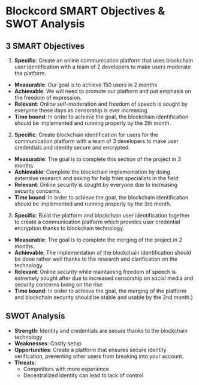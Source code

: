 # Blockcord SMART Objectives & SWOT Analysis

## 3 SMART Objectives
1. **Specific**: Create an online communication platform that uses blockchain user identification with a team of 2 developers to make users moderate the platform.
- **Measurable**: Our goal is to achieve 150 users in 2 months
- **Achievable**: We will need to promote our platform and put emphasis on the freedom of expression.
- **Relevant**: Online self-moderation and freedom of speech is sought by everyone these days as censorship is ever increasing
- **Time bound**: In order to achieve the goal, the blockchain identification should be implemented and running properly by the 2th month.

2. **Specific**: Create blockchain identification for users for the communication platform with a team of 3 developers to make user credentials and identity secure and encrypted.
- **Measurable**: The goal is to complete this section of the project in 3 months
- **Achievable**: Complete the blockchain implementation by doing extensive research and asking for help from specialists in the field
- **Relevant**: Online security is sought by everyone due to increasing security concerns.
- **Time bound**:  In order to achieve the goal, the blockchain identification should be implemented and running properly by the 3rd month.

3. **Specific**: Build the platform and blockchain user identification together to create a communication platform which provides user credential encryption thanks to blockchain technology.
- **Measurable**: The goal is to complete the merging of the project in 2 months.
- **Achievable**: The implementation of the blockchain identification should be done rather well thanks to the research and clarification on the technology.
- **Relevant**: Online security while maintaining freedom of speech is extremely sought after due to increased censorship on social media and security concerns being on the rise
- **Time bound**: In order to achieve the goal, the merging of the platform and blockchain security should be stable and usable by the 2nd month.)


## SWOT Analysis
- **Strength**: Identity and credentials are secure thanks to the blockchain technology
- **Weaknesses**: Costly setup
- **Opportunities**: Create a platform that ensures secure identity verification, preventing other users from breaking into your account.
- **Threats**:
    - Competitors with more experience
    - Decentralized identity can lead to lack of control